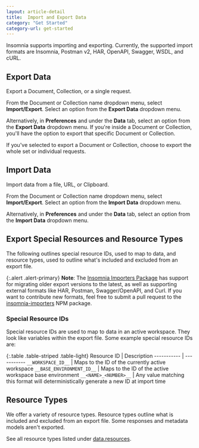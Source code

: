 ```yaml
---
layout: article-detail
title:  Import and Export Data
category: "Get Started"
category-url: get-started
---
```


Insomnia supports importing and exporting. Currently, the supported import formats are Insomnia, Postman v2, HAR, OpenAPI, Swagger, WSDL, and cURL.

## Export Data

Export a Document, Collection, or a single request.

From the Document or Collection name dropdown menu, select **Import/Export**. Select an option from the **Export Data** dropdown menu.

Alternatively, in **Preferences** and under the **Data** tab, select an option from the **Export Data** dropdown menu. If you're inside a Document or Collection, you'll have the option to export that specific Document or Collection.

If you've selected to export a Document or Collection, choose to export the whole set or individual requests.

## Import Data

Import data from a file, URL, or Clipboard.

From the Document or Collection name dropdown menu, select **Import/Export**. Select an option from the **Import Data** dropdown menu.

Alternatively, in **Preferences** and under the **Data** tab, select an option from the **Import Data** dropdown menu.

## Export Special Resources and Resource Types

The following outlines special resource IDs, used to map to data, and resource types, used to outline what's included and excluded from an export file.

{:.alert .alert-primary}
**Note**: The [Insomnia Importers Package](https://github.com/kong/insomnia/tree/develop/packages/insomnia-importers) has support for migrating older export versions to the latest, as well as supporting external formats like HAR, Postman, Swagger/OpenAPI, and Curl. If you want to contribute new formats, feel free to submit a pull request to the [insomnia-importers](https://www.npmjs.com/package/insomnia-importers) NPM package.

### Special Resource IDs

Special resource IDs are used to map to data in an active workspace. They look like variables within the export file. Some example special resource IDs are:

{:.table .table-striped .table-light}
Resource ID | Description
----------- | -----------
`__WORKSPACE_ID__` | Maps to the ID of the currently active workspace
`__BASE_ENVIRONMENT_ID__` | Maps to the ID of the active workspace base environment
`__<NAME>_<NUMBER>__` |  Any value matching this format will deterministically generate a new ID at import time

## Resource Types

We offer a variety of resource types. Resource types outline what is included and excluded from an export file. Some responses and metadata models aren't exported.

See all resource types listed under [data.resources](https://github.com/Kong/insomnia/blob/7abde2a01700f587179941b3231fb1078fcb1e41/packages/insomnia-app/app/common/export.ts#L185-L198).

